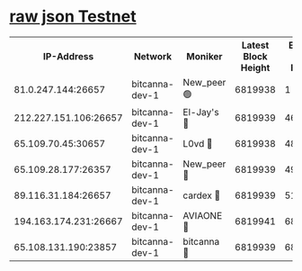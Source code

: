 [raw json Testnet](https://rpc-check.bcat.stavr.tech/bcat/rpc-bcat-result.json)
=


<table><tr><th>IP-Address</th><th>Network</th><th>Moniker</th><th>Latest Block Height</th><th>Earliest Block Height</th><th>Catching Up</th><th>Tx Index</th><th>Voting Power</th><th>Scan Time</th></tr><tr><td>81.0.247.144:26657</td><td>bitcanna-dev-1</td><td>New_peer 🟢</td><td>6819938</td><td>1</td><td>False</td><td>on</td><td>0</td><td>2024-03-10T20:04:32.466690797UTC</td></tr><tr><td>212.227.151.106:26657</td><td>bitcanna-dev-1</td><td>El-Jay's 🔴</td><td>6819939</td><td>4670391</td><td>False</td><td>on</td><td>2218364</td><td>2024-03-10T20:04:39.194558551UTC</td></tr><tr><td>65.109.70.45:30657</td><td>bitcanna-dev-1</td><td>L0vd 🔴</td><td>6819938</td><td>4828155</td><td>False</td><td>on</td><td>308120</td><td>2024-03-10T20:04:32.781838742UTC</td></tr><tr><td>65.109.28.177:26357</td><td>bitcanna-dev-1</td><td>New_peer 🔴</td><td>6819939</td><td>4952911</td><td>False</td><td>on</td><td>2237167</td><td>2024-03-10T20:04:39.854944318UTC</td></tr><tr><td>89.116.31.184:26657</td><td>bitcanna-dev-1</td><td>cardex 🔴</td><td>6819939</td><td>5185001</td><td>False</td><td>on</td><td>1</td><td>2024-03-10T20:04:39.542812665UTC</td></tr><tr><td>194.163.174.231:26667</td><td>bitcanna-dev-1</td><td>AVIAONE 🔴</td><td>6819941</td><td>6806561</td><td>False</td><td>on</td><td>1949865</td><td>2024-03-10T20:04:48.603544832UTC</td></tr><tr><td>65.108.131.190:23857</td><td>bitcanna-dev-1</td><td>bitcanna 🔴</td><td>6819939</td><td>6815939</td><td>False</td><td>off</td><td>378646</td><td>2024-03-10T20:04:40.148330158UTC</td></tr></table>